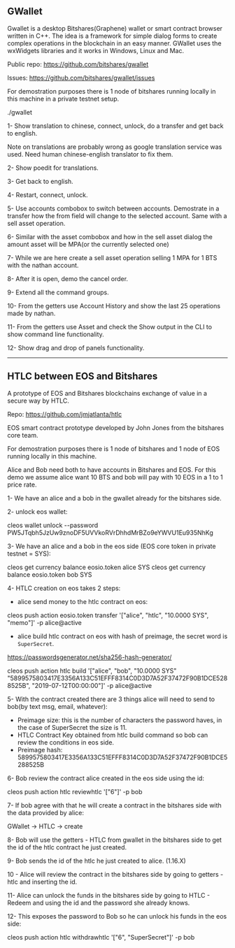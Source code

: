 GWallet
-------

Gwallet is a desktop Bitshares(Graphene) wallet or smart contract browser written in C++.
The idea is a framework for simple dialog forms to create complex operations in the blockchain in an easy manner. GWallet uses the wxWidgets libraries and it works in Windows, Linux and Mac.

Public repo: https://github.com/bitshares/gwallet

Issues: https://github.com/bitshares/gwallet/issues

For demostration purposes there is 1 node of bitshares running locally in this machine in a private testnet setup.

./gwallet

1- Show translation to chinese, connect, unlock, do a transfer and get back to english.

Note on translations are probably wrong as google translation service was used. Need human chinese-english translator to fix them.

2- Show poedit for translations.

3- Get back to english.

4- Restart, connect, unlock.

5- Use accounts combobox to switch between accounts. Demostrate in a transfer how the from field will change to the selected account. Same with a sell asset operation.

6- Similar with the asset combobox and how in the sell asset dialog the amount asset will be MPA(or the currently selected one)

7- While we are here create a sell asset operation selling 1 MPA for 1 BTS with the nathan account.

8- After it is open, demo the cancel order.

9- Extend all the command groups.

10- From the getters use Account History and show the last 25 operations made by nathan.

11- From the getters use Asset and check the Show output in the CLI to show command line functionality.

12- Show drag and drop of panels functionality.

----------------------------------------------------------------

HTLC between EOS and Bitshares
------------------------------

A prototype of EOS and Bitshares blockchains exchange of value in a secure way by HTLC.

Repo: https://github.com/jmjatlanta/htlc

EOS smart contract prototype developed by John Jones from the bitshares core team.

For demostration purposes there is 1 node of bitshares and 1 node of EOS running locally in this machine.

Alice and Bob need both to have accounts in Bitshares and EOS. For this demo we assume alice want 10 BTS and bob will pay with 10 EOS in a 1 to 1 price rate.

1- We have an alice and a bob in the gwallet already for the bitshares side.

2- unlock eos wallet:

cleos wallet unlock --password PW5JTqbh5JzUw9znoDF5UVVkoRVrDhhdMrBZo9eYWVU1Eu935NhKg

3- We have an alice and a bob in the eos side (EOS core token in private testnet = SYS):

cleos get currency balance eosio.token alice SYS
cleos get currency balance eosio.token bob SYS

4- HTLC creation on eos takes 2 steps:

- alice send money to the htlc contract on eos:

cleos push action eosio.token transfer '["alice", "htlc", "10.0000 SYS", "memo"]' -p alice@active

- alice build htlc contract on eos with hash of preimage, the secret word is `SuperSecret`.

https://passwordsgenerator.net/sha256-hash-generator/

cleos push action htlc build '["alice", "bob", "10.0000 SYS" "5899575803417E3356A133C51EFFF8314C0D3D7A52F37472F90B1DCE5288525B", "2019-07-12T00:00:00"]' -p alice@active

5- With the contract created there are 3 things alice will need to send to bob(by text msg, email, whatever):

- Preimage size: this is the number of characters the password haves, in the case of SuperSecret the size is 11.
- HTLC Contract Key obtained from htlc build command so bob can review the conditions in eos side.
- Preimage hash: 5899575803417E3356A133C51EFFF8314C0D3D7A52F37472F90B1DCE5288525B

6- Bob review the contract alice created in the eos side using the id:

cleos push action htlc reviewhtlc '["6"]' -p bob

7- If bob agree with that he will create a contract in the bitshares side with the data provided by alice:

GWallet -> HTLC -> create

8- Bob will use the getters - HTLC from gwallet in the bitshares side to get the id of the htlc contract he just created.

9- Bob sends the id of the htlc he just created to alice. (1.16.X)

10 - Alice will review the contract in the bitshares side by going to getters - htlc and inserting the id.

11- Alice can unlock the funds in the bitshares side by going to HTLC - Redeem and using the id and the password she already knows.

12- This exposes the password to Bob so he can unlock his funds in the eos side:

cleos push action htlc withdrawhtlc '["6", "SuperSecret"]' -p bob
